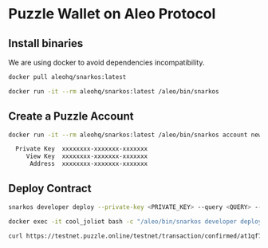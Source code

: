 # Puzzle Wallet on Aleo Protocol

## Install binaries

We are using docker to avoid dependencies incompatibility.

```bash
docker pull aleohq/snarkos:latest

docker run -it --rm aleohq/snarkos:latest /aleo/bin/snarkos
```

## Create a Puzzle Account

```bash
docker run -it --rm aleohq/snarkos:latest /aleo/bin/snarkos account new

  Private Key  xxxxxxxx-xxxxxxx-xxxxxxx
     View Key  xxxxxxxx-xxxxxxx-xxxxxxx
      Address  xxxxxxxx-xxxxxxx-xxxxxxx
```

## Deploy Contract

```bash
snarkos developer deploy --private-key <PRIVATE_KEY> --query <QUERY> --priority-fee <PRIORITY_FEE> <PROGRAM_ID>

docker exec -it cool_joliot bash -c "/aleo/bin/snarkos developer deploy --private-key <PRIVATE_KEY> --query 'https://testnet.puzzle.online' --priority-fee 0 puzzle_coinflip_0xawaz.aleo --broadcast 'https://testnet.puzzle.online/testnet/transaction/broadcast' --network 1"

curl https://testnet.puzzle.online/testnet/transaction/confirmed/at1qf7w8qg7nxkyyz3ecyer9jchz0p7axvl5gwsjjxr8tnuymc7zq8s774n9p
```
